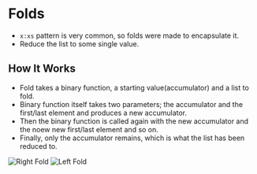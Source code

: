 # Folds

+ `x:xs` pattern is very common, so folds were made to encapsulate it.
+ Reduce the list to some single value.

## How It Works
+ Fold takes a binary function, a starting value(accumulator) and a list to fold.
+ Binary function itself takes two parameters; the accumulator and the first/last element and produces a new accumulator.
+ Then the binary function is called again with the new accumulator and the noew new first/last element and so on.
+ Finally, only the accumulator remains, which is what the list has been reduced to.

![Right Fold](https://wiki.haskell.org/wikiupload/3/3e/Right-fold-transformation.png "Right Fold") ![Left Fold](https://wiki.haskell.org/wikiupload/5/5a/Left-fold-transformation.png "Right Fold")


